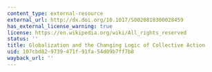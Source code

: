 ```yaml
---
content_type: external-resource
external_url: http://dx.doi.org/10.1017/S0020818300028459
has_external_license_warning: true
license: https://en.wikipedia.org/wiki/All_rights_reserved
status: ''
title: Globalization and the Changing Logic of Collective Action
uid: 107cbd82-9739-471f-91fa-54d09b7ff7b8
wayback_url: ''
---
```

